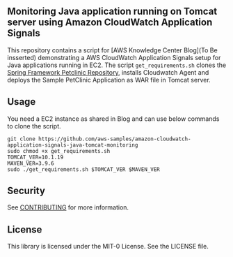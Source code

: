 ## Monitoring Java application running on Tomcat server using Amazon CloudWatch Application Signals

This repository contains a script for [AWS Knowledge Center Blog](To Be insserted) demonstrating a AWS CloudWatch Application Signals setup for Java applications running in EC2. The script ```get_requirements.sh``` clones the [Spring Framework Petclinic Repository](https://github.com/spring-petclinic/spring-framework-petclinic.git), installs Cloudwatch Agent and deploys the Sample PetClinic Application as WAR file in Tomcat server.

## Usage

You need a EC2 instance as shared in Blog and can use below commands to clone the script.

```
git clone https://github.com/aws-samples/amazon-cloudwatch-application-signals-java-tomcat-monitoring
sudo chmod +x get_requirements.sh
TOMCAT_VER=10.1.19
MAVEN_VER=3.9.6 
sudo ./get_requirements.sh $TOMCAT_VER $MAVEN_VER
```

## Security

See [CONTRIBUTING](CONTRIBUTING.md#security-issue-notifications) for more information.

## License

This library is licensed under the MIT-0 License. See the LICENSE file.

